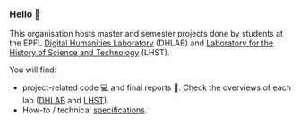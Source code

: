 
### Hello 👋

This organisation hosts master and semester projects done by students at the EPFL [Digital Humanities Laboratory](https://www.epfl.ch/labs/dhlab/) (DHLAB) and [Laboratory for the History of Science and Technology](https://www.epfl.ch/labs/lhst/) (LHST). 

You will find:
- project-related code :computer:  and final reports :blue_book:. Check the overviews of each lab ([DHLAB](https://github.com/dhlab-epfl-students/EPFL-DHLAB-student-projects) and [LHST](https://github.com/dhlab-epfl-students/EPFL-LHST-student-projects/blob/main/README.md)).
- How-to / technical [specifications](https://github.com/dhlab-epfl-students/EPFL-DHLAB-student-projects/blob/main/README-Student-HowTo.md).

